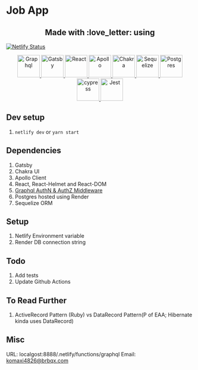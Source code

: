 # Job App

<h2 align="center">
  Made with :love_letter: using 
</h2>

[![Netlify Status](https://api.netlify.com/api/v1/badges/4bdfac53-80d2-4817-9e4c-57bdcd098a53/deploy-status)](https://app.netlify.com/sites/job-search-app/deploys)

<p align="center">


  <a href="https://graphql.org/code/">
    <img alt="Graphql" src="https://encrypted-tbn0.gstatic.com/images?q=tbn%3AANd9GcTRAt3c3IyQQ4ciJLsNIGKKouvF00KoDbXTAg&usqp=CAU" width="60" />
  </a>
  <a href="https://www.gatsbyjs.org/docs/">
    <img alt="Gatsby" src="https://encrypted-tbn0.gstatic.com/images?q=tbn%3AANd9GcT94HQp6pWHX-za2A6yMuteyH-STCas8ZmNQQ&usqp=CAU" width="60" />
  </a>
  <a href="https://reactjs.org/docs/getting-started.html">
    <img alt="React" src="https://cdn.worldvectorlogo.com/logos/react.svg" width="60" />
  </a>
  <a href="https://www.apollographql.com/docs/">
    <img alt="Apollo" src="https://avatars3.githubusercontent.com/u/17189275?s=280&v=4 width="60" height="60" />
  </a>
  <a href="https://chakra-ui.com/getting-started">
    <img alt="Chakra" src="https://avatars3.githubusercontent.com/u/54212428?s=280&v=4" width="60" />
  </a>
   <a href="https://sequelize.org/master/manual/getting-started.html">
    <img alt="Sequelize" src="https://avatars3.githubusercontent.com/u/3591786?s=400&v=4" width="60" />
  </a> 
  <a href="https://banner2.cleanpng.com/20180817/fvr/kisspng-postgresql-database-installation-microsoft-sql-ser-bearle-5b7719c70a2b68.6265470715345320390417.jpg">
    <img alt="Postgres" src="https://banner2.cleanpng.com/20180817/fvr/kisspng-postgresql-database-installation-microsoft-sql-ser-bearle-5b7719c70a2b68.6265470715345320390417.jpg" width="60" />
  </a> 
  <a href="https://docs.cypress.io/guides/overview/why-cypress.html">
    <img alt="cypress" src="https://avatars1.githubusercontent.com/u/8908513?s=280&v=4" width="60" />
  </a> 
  <a href="https://jestjs.io/docs/en/getting-started">
    <img alt="Jest" src="https://cdn.auth0.com/blog/testing-react-with-jest/logo.png" width="60" />
  </a> 
        
     

</p>

## Dev setup

1. `netlify dev` or `yarn start`


## Dependencies

1. Gatsby
2. Chakra UI
3. Apollo Client
4. React, React-Helmet and React-DOM
5. [Graphql AuthN & AuthZ Middleware](https://github.com/kkemple/graphql-auth)
6. Postgres hosted using Render
7. Sequelize ORM


## Setup

1. Netlify Environment variable
2. Render DB connection string

## Todo

1. Add tests
2. Update Github Actions

## To Read Further

1. ActiveRecord Pattern (Ruby) vs DataRecord Pattern(P of EAA; Hibernate kinda uses DataRecord)

## Misc

URL: localgost:8888/.netlify/functions/graphql
Email: komaxi4826@brbqx.com
